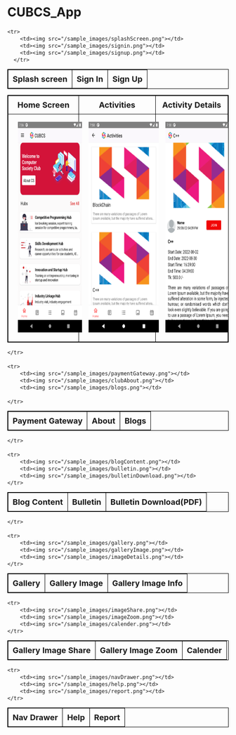 # CUBCS_App

<style>
    table, th, td{
        border: 1px solid black;
        border-collapse: collapse;
    }
    th{
        font-size: 18px;
        padding: 10px;
    }
    img{
        width: 240px;
        height: 480px;
        padding: 15px;
    }
</style>

<table style="text-align: center;">
    <tr>
      <th>Splash screen</th>
      <th>Sign In</th>
      <th>Sign Up</th>
    </tr>

    <tr>
        <td><img src="/sample_images/splashScreen.png"></td>
        <td><img src="/sample_images/signin.png"></td>
        <td><img src="/sample_images/signup.png"></td>
      </tr>
  </table>


<table>
    <tr>
    <th>Home Screen</th>
    <th>Activities</th>
    <th>Activity Details</th>

</tr>
<tr>
    <td><img src="/sample_images/homeScreen.png"></td>
    <td><img src="/sample_images/activities.png"></td>
    <td><img src="/sample_images/activityDetails.png"></td>
  </tr>
</table>


<table>
    <tr>
        <th>Payment Gateway</th>
        <th>About</th>
        <th>Blogs</th>

    </tr>

    <tr>
        <td><img src="/sample_images/paymentGateway.png"></td>
        <td><img src="/sample_images/clubAbout.png"></td>
        <td><img src="/sample_images/blogs.png"></td>

    </tr>
</table>


<table>
    <tr>
        <th>Blog Content</th>
        <th>Bulletin</th>
        <th>Bulletin Download(PDF)</th>

    </tr>

    <tr>
        <td><img src="/sample_images/blogContent.png"></td>
        <td><img src="/sample_images/bulletin.png"></td>
        <td><img src="/sample_images/bulletinDownload.png"></td>
    </tr>
</table>


<table>
    <tr>
        <th>Gallery</th>
        <th>Gallery Image</th>
        <th>Gallery Image Info</th>

    </tr>

    <tr>
        <td><img src="/sample_images/gallery.png"></td>
        <td><img src="/sample_images/galleryImage.png"></td>
        <td><img src="/sample_images/imageDetails.png"></td>
    </tr>
</table>


<table>
    <tr>
        <th>Gallery Image Share</th>
        <th>Gallery Image Zoom</th>
        <th>Calender</th>
    </tr>

    <tr>
        <td><img src="/sample_images/imageShare.png"></td>
        <td><img src="/sample_images/imageZoom.png"></td>
        <td><img src="/sample_images/calender.png"></td>
    </tr>
</table>


<table>
    <tr>
        <th>Nav Drawer</th>
        <th>Help</th>
        <th>Report</th>
    </tr>

    <tr>
        <td><img src="/sample_images/navDrawer.png"></td>
        <td><img src="/sample_images/help.png"></td>
        <td><img src="/sample_images/report.png"></td>
    </tr>
</table>

















